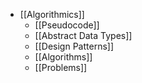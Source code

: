 - [[Algorithmics]]
	- [[Pseudocode]]
	- [[Abstract Data Types]]
	- [[Design Patterns]]
	- [[Algorithms]]
	- [[Problems]]